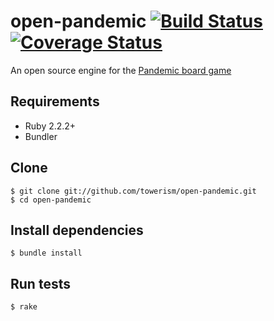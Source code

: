 # open-pandemic [![Build Status](https://travis-ci.org/Towerism/open-pandemic.svg?branch=develop)](https://travis-ci.org/Towerism/open-pandemic) [![Coverage Status](https://coveralls.io/repos/github/Towerism/open-pandemic/badge.svg?branch=develop)](https://coveralls.io/github/Towerism/open-pandemic?branch=develop)

An open source engine for the [Pandemic board game](http://zmangames.com/product-details.php?id=1246)

## Requirements
* Ruby 2.2.2+
* Bundler

## Clone
```
$ git clone git://github.com/towerism/open-pandemic.git
$ cd open-pandemic
```

## Install dependencies
```
$ bundle install
```

## Run tests
```
$ rake
```
